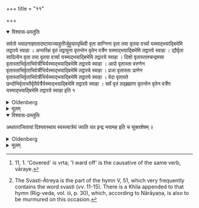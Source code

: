 +++
title = "११"

+++

<details open><summary>विश्वास-प्रस्तुतिः</summary>

सर्वतो भयादनाज्ञातादष्टावाज्याहुतीर्जुहुयात्पृथिवी वृता साग्निना वृता तया वृतया वर्त्र्या यस्माद्भयाद्बिभेमि तद्वारये स्वाहा । अन्तरिक्षं वृतं तद्वायुना वृतन्तेन वृतेन वर्त्रेण यस्माद्भयाद्बिभेमि तद्वारये स्वाहा । द्यौर्वृता सादित्येन वृता तया वृतया वर्त्र्या यस्माद्भयाद्बिभेमि तद्वारये स्वाहा । दिशो वृतास्ताश्चन्द्रमसा वृतास्ताभिर्वृताभिर्वर्त्रीभिर्यस्माद्भयाद्बिभेमि तद्वारये स्वाहा । आपो वृतास्ता वरुणेन वृतास्ताभिर्वृताभिर्वर्त्रीभिर्यस्माद्भयाद्बिभेमि तद्वारये स्वाहा । प्रजा वृतास्ताः प्राणेन वृतास्ताभिर्वृताभिर्वर्त्रीभिर्यस्माद्भयाद्बिभेमि तद्वारये स्वाहा । वेदा वृतास्ते छन्दोभिर्वृतास्तैर्वृतैर्वर्त्रैर्यस्माद्भयाद्बिभेमि तद्वारये स्वाहा । सर्वं वृतं तद्ब्रह्मणा वृतन्तेन वृतेन वर्त्रेण यस्माद्भयाद्बिभेमि तद्वारये स्वाहा इति १
</details>

<details><summary>Oldenberg</summary>

1 [^1] . If unknown danger from all sides (menaces him), he should sacrifice eight Ājya oblations with (the formulas),

[^1]:  11, 1. 'Covered' is vṛta; 'I ward off' is the causative of the same verb, vāraye.

'Pṛthivī (the earth) is covered; she is covered by Agni. By her, the covered one, the covering one, I ward off the danger of which I am in fear. Svāhā!

'Antarikṣa (the air) is covered; it is covered by Vāyu. By it, the covered, the covering, I ward off the danger of which I am in fear. Svāhā!

'Dyaus (the heaven) is covered; she is covered by Āditya (the sun). By her, &c.

'The quarters (of the horizon) are covered; they are covered by Candramas (the moon). By them, &c.

'The waters are covered; they are covered by Varuṇa. By them, &c.

'The creatures are covered; they are covered by Prāṇa (the breath). By them, &c.

'The Vedas are covered; they are covered by the metres. By them, &c.

'All is covered; it is covered by Brahman. By it, &c. Svāhā!'

</details>

<details><summary>मूलम्</summary>

सर्वतो भयादनाज्ञातादष्टावाज्याहुतीर्जुहुयात्पृथिवी वृता साग्निना वृता तया वृतया वर्त्र्या यस्माद्भयाद्बिभेमि तद्वारये स्वाहा । अन्तरिक्षं वृतं तद्वायुना वृतन्तेन वृतेन वर्त्रेण यस्माद्भयाद्बिभेमि तद्वारये स्वाहा । द्यौर्वृता सादित्येन वृता तया वृतया वर्त्र्या यस्माद्भयाद्बिभेमि तद्वारये स्वाहा । दिशो वृतास्ताश्चन्द्रमसा वृतास्ताभिर्वृताभिर्वर्त्रीभिर्यस्माद्भयाद्बिभेमि तद्वारये स्वाहा । आपो वृतास्ता वरुणेन वृतास्ताभिर्वृताभिर्वर्त्रीभिर्यस्माद्भयाद्बिभेमि तद्वारये स्वाहा । प्रजा वृतास्ताः प्राणेन वृतास्ताभिर्वृताभिर्वर्त्रीभिर्यस्माद्भयाद्बिभेमि तद्वारये स्वाहा । वेदा वृतास्ते छन्दोभिर्वृतास्तैर्वृतैर्वर्त्रैर्यस्माद्भयाद्बिभेमि तद्वारये स्वाहा । सर्वं वृतं तद्ब्रह्मणा वृतन्तेन वृतेन वर्त्रेण यस्माद्भयाद्बिभेमि तद्वारये स्वाहा इति १
</details>

<details open><summary>विश्वास-प्रस्तुतिः</summary>

अथापराजितायां दिश्यवस्थाय स्वस्त्यात्रेयं जपति यत इन्द्र भयामह इति च सूक्तशेषम् २
</details>

<details><summary>Oldenberg</summary>

2 [^2] . Then, stationing himself towards the north, east, he murmurs the Svasti-Ātreya and, 'Of what we are in fear, Indra' (Rig-veda VIII, 61, 13 seqq.), down to the end of the hymn.

[^2]:  The Svasti-Ātreya is the part of the hymn V, 51, which very frequently contains the word svasti (vv. 11-15). There is a Khila appended to that hymn (Rig-veda, vol. iii, p. 30), which, according to Nārāyaṇa, is also to be murmured on this occasion.

</details>

<details><summary>मूलम्</summary>

अथापराजितायां दिश्यवस्थाय स्वस्त्यात्रेयं जपति यत इन्द्र भयामह इति च सूक्तशेषम् २
</details>

